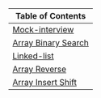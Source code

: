 |Table of Contents|
|------------------|
|[Mock-interview](./javascript//code-challenges/mock-interview/README.md)
|[Array Binary Search](./javascript/code-challenges/array-binary-search/README.md)|
|[Linked-list](./javascript/linked-list/README.md)|
|[Array Reverse](./javascript/code-challenges/array-reverse/README.md)|
|[Array Insert Shift](./javascript/code-challenges/array-insert-shift/README.md)|

